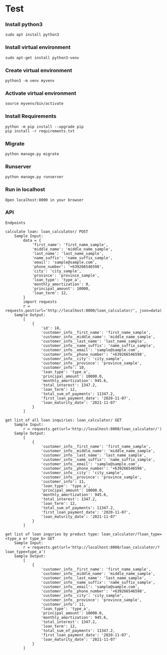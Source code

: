 # Test

### Install python3

	sudo apt install python3

### Install virtual environment

	sudo apt-get install python3-venv

### Create virtual environment

	python3 -m venv myvenv

### Activate virtual environment

	source myvenv/bin/activate

### Install Requirements

	python -m pip install --upgrade pip
	pip install -r requirements.txt

### Migrate

	python manage.py migrate

### Runserver

	python manage.py runserver

### Run in localhost

	Open localhost:8000 in your browser

### API
	Endpoints

	calculate loan: loan_calculator/ POST
		Sample Input:
			data = {
				'first_name': 'first_name_sample',
				'middle_name': 'middle_name_sample',
				'last_name': 'last_name_sample',
				'name_suffix': 'name_suffix_sample',
				'email': 'sample@sample.com',
				'phone_number': '+639266546598',
				'city': 'city_sample',
				'province': 'province_sample',
				'loan_type': 'type_a',
				'monthly_amortization': 0,
				'principal_amount': 10000,
				'loan_term': 12,
			}
			import requests
			r = requests.post(url='http://localhost:8000/loan_calculator/', json=data)
		Sample Output:
			[
				{
					'id': 18,
					'customer_info__first_name': 'first_name_sample',
					'customer_info__middle_name': 'middle_name_sample',
					'customer_info__last_name': 'last_name_sample',
					'customer_info__name_suffix': 'name_suffix_sample',
					'customer_info__email': 'sample@sample.com',
					'customer_info__phone_number': '+639266546598',
					'customer_info__city': 'city_sample',
					'customer_info__province': 'province_sample',
					'customer_info': 10,
					'loan_type': 'type_a',
					'principal_amount': 10000.0,
					'monthly_amortization': 945.6,
					'total_interest': 1347.2,
					'loan_term': 12,
					'total_sum_of_payments': 11347.2,
					'first_loan_payment_date': '2020-11-07',
					'loan_maturity_date': '2021-11-07'
			  	}
			]

	get list of all loan inquiries: loan_calculator/ GET
		Sample Input:
			r = requests.get(url='http://localhost:8000/loan_calculator/')
		Sample Output:
		    [
				{
					'customer_info__first_name': 'first_name_sample',
					'customer_info__middle_name': 'middle_name_sample',
					'customer_info__last_name': 'last_name_sample',
					'customer_info__name_suffix': 'name_suffix_sample',
					'customer_info__email': 'sample@sample.com',
					'customer_info__phone_number': '+639266546598',
					'customer_info__city': 'city_sample',
					'customer_info__province': 'province_sample',
					'customer_info': 11,
					'loan_type': 'type_a',
					'principal_amount': 10000.0,
					'monthly_amortization': 945.6,
					'total_interest': 1347.2,
					'loan_term': 12,
					'total_sum_of_payments': 11347.2,
					'first_loan_payment_date': '2020-11-07',
					'loan_maturity_date': '2021-11-07'
			  	}
			]

	get list of loan inquries by product type: loan_calculator/?loan_type=<type_a or type_b> GET
		Sample Input:
			r = requests.get(url='http://localhost:8000/loan_calculator/?loan_type=type_a')
		Sample Output:
		    [
				{
					'customer_info__first_name': 'first_name_sample',
					'customer_info__middle_name': 'middle_name_sample',
					'customer_info__last_name': 'last_name_sample',
					'customer_info__name_suffix': 'name_suffix_sample',
					'customer_info__email': 'sample@sample.com',
					'customer_info__phone_number': '+639266546598',
					'customer_info__city': 'city_sample',
					'customer_info__province': 'province_sample',
					'customer_info': 11,
					'loan_type': 'type_a',
					'principal_amount': 10000.0,
					'monthly_amortization': 945.6,
					'total_interest': 1347.2,
					'loan_term': 12,
					'total_sum_of_payments': 11347.2,
					'first_loan_payment_date': '2020-11-07',
					'loan_maturity_date': '2021-11-07'
			  	}
			]
